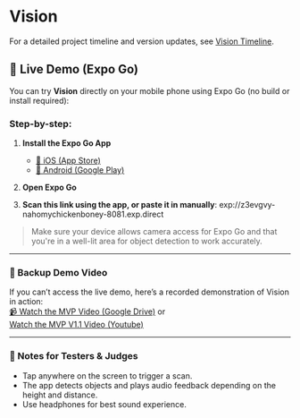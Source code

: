 # Vision

For a detailed project timeline and version updates, see [Vision Timeline](./timeline.md).

## 📱 Live Demo (Expo Go)

You can try **Vision** directly on your mobile phone using Expo Go (no build or install required):

### Step-by-step:

1. **Install the Expo Go App**  
   - [📲 iOS (App Store)](https://apps.apple.com/us/app/expo-go/id982107779)  
   - [📲 Android (Google Play)](https://play.google.com/store/apps/details?id=host.exp.exponent)

2. **Open Expo Go**

3. **Scan this link using the app, or paste it in manually**: exp://z3evgvy-nahomychickenboney-8081.exp.direct


> Make sure your device allows camera access for Expo Go and that you're in a well-lit area for object detection to work accurately.

---

### 🎥 Backup Demo Video  
If you can’t access the live demo, here’s a recorded demonstration of Vision in action:  
[📹 Watch the MVP Video (Google Drive)](https://drive.google.com/drive/u/2/folders/1Xikn3wVwp_KvkbVzWfj6FmeFWxJ9daFt) or   
[Watch the MVP V1.1 Video (Youtube)](https://www.youtube.com/watch?v=wyxm6U-NnHk)

---

### 🧪 Notes for Testers & Judges
- Tap anywhere on the screen to trigger a scan.
- The app detects objects and plays audio feedback depending on the height and distance.
- Use headphones for best sound experience.



